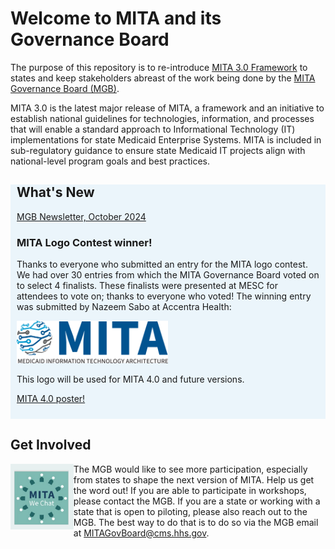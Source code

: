 # Welcome to MITA and its Governance Board

The purpose of this repository is to re-introduce [MITA 3.0 Framework](https://www.medicaid.gov/medicaid/data-systems/medicaid-information-technology-architecture/medicaid-information-technology-architecture-framework/index.html) to states and keep stakeholders abreast of the work being done by the [MITA Governance Board (MGB)](https://github.com/CMSgov/Medicaid-Information-Technology-Architecture-MITA-Repository-Staging/blob/main/MITA_Governance_Board_Overview.html).

MITA 3.0 is the latest major release of MITA, a framework and an initiative to establish national guidelines for technologies, information, and processes that will enable a standard approach to Informational Technology (IT) implementations for state Medicaid Enterprise Systems. MITA is included in sub-regulatory guidance to ensure state Medicaid IT projects align with national-level program goals and best practices.

<div style="background-color: #ebf5fb; padding: 0px 10px 10px 10px">

## What's New

[MGB Newsletter, October 2024](/newsletters/MITANewsletterOctober2024.pdf)

### MITA Logo Contest winner!

Thanks to everyone who submitted an entry for the MITA logo contest. We had over 30 entries from which the MITA Governance Board voted on to select 4 finalists. These finalists were presented at MESC for attendees to vote on; thanks to everyone who voted! The winning entry was submitted by Nazeem Sabo at Accentra Health:

<img src="assets/images/MITA%20logo%20FINAL_09.24%20v2.png" width="50%">

This logo will be used for MITA 4.0 and future versions.

[MITA 4.0 poster!](https://github.com/CMSgov/Medicaid-Information-Technology-Architecture-MITA-Repository-Staging/blob/main/assets/images/2024-Poster-8x4-MPG-MESC-MITA-screenshot.png) 
</div>


## Get Involved

<img align="left" src="assets/images/MITA We Chat 11182024.png" width="20%">The MGB would like to see more participation, especially from states to shape the next version of MITA. Help us get the word out! If you are able to participate in workshops, please contact the MGB. If you are a state or working with a state that is open to piloting, please also reach out to the MGB. The best way to do that is to do so via the MGB email at [MITAGovBoard@cms.hhs.gov](<a href="mailto:MITAGovBoard@cms.hhs.gov">).
